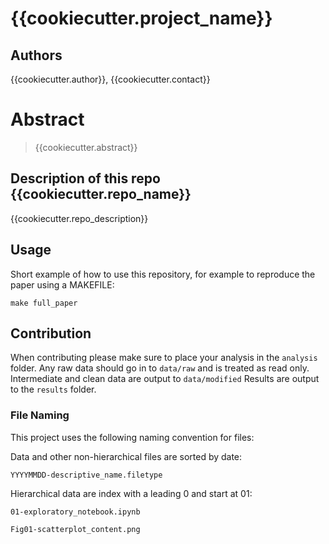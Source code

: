 # {{cookiecutter.project_name}}

## Authors

{{cookiecutter.author}}, {{cookiecutter.contact}}

# Abstract

> {{cookiecutter.abstract}}

## Description of this repo {{cookiecutter.repo_name}}

{{cookiecutter.repo_description}}


## Usage

Short example of how to use this repository, for example to reproduce the paper using a MAKEFILE:

```
make full_paper
```
## Contribution

When contributing please make sure to place your analysis in the `analysis` folder.
Any raw data should go in to `data/raw` and is treated as read only.
Intermediate and clean data are output to `data/modified`
Results are output to the `results` folder.

### File Naming

This project uses the following naming convention for files:

Data and other non-hierarchical files are sorted by date:

`YYYYMMDD-descriptive_name.filetype`

Hierarchical data are index with a leading 0 and start at 01:

`01-exploratory_notebook.ipynb`

`Fig01-scatterplot_content.png`
